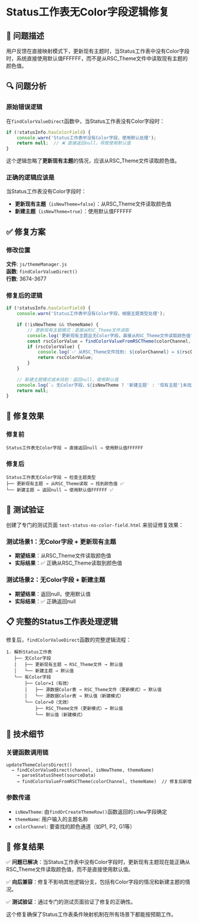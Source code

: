 # Status工作表无Color字段逻辑修复

## 🐛 问题描述

用户反馈在直接映射模式下，更新现有主题时，当Status工作表中没有Color字段时，系统直接使用默认值FFFFFF，而不是从RSC_Theme文件中读取现有主题的颜色值。

## 🔍 问题分析

### 原始错误逻辑
在`findColorValueDirect`函数中，当Status工作表没有Color字段时：

```javascript
if (!statusInfo.hasColorField) {
    console.warn('Status工作表中没有Color字段，使用默认处理');
    return null;  // ❌ 直接返回null，导致使用默认值
}
```

这个逻辑忽略了**更新现有主题**的情况，应该从RSC_Theme文件读取颜色值。

### 正确的逻辑应该是

当Status工作表没有Color字段时：
- **更新现有主题**（`isNewTheme=false`）：从RSC_Theme文件读取颜色值
- **新建主题**（`isNewTheme=true`）：使用默认值FFFFFF

## ✅ 修复方案

### 修改位置
**文件**: `js/themeManager.js`  
**函数**: `findColorValueDirect()`  
**行数**: 3674-3677

### 修复后的逻辑

```javascript
if (!statusInfo.hasColorField) {
    console.warn('Status工作表中没有Color字段，根据主题类型处理');
    
    if (!isNewTheme && themeName) {
        // 更新现有主题模式：直接从RSC_Theme文件读取
        console.log('更新现有主题且无Color字段，直接从RSC_Theme文件读取颜色值');
        const rscColorValue = findColorValueFromRSCTheme(colorChannel, themeName);
        if (rscColorValue) {
            console.log(`✅ 从RSC_Theme文件找到: ${colorChannel} = ${rscColorValue}`);
            return rscColorValue;
        }
    }
    
    // 新建主题模式或未找到：返回null，使用默认值
    console.log(`⚠️ 无Color字段，${isNewTheme ? '新建主题' : '现有主题'}未找到颜色值: ${colorChannel}`);
    return null;
}
```

## 🎯 修复效果

### 修复前
```
Status工作表无Color字段 → 直接返回null → 使用默认值FFFFFF
```

### 修复后
```
Status工作表无Color字段 → 检查主题类型
├── 更新现有主题 → 从RSC_Theme读取 → 找到颜色值 ✅
└── 新建主题 → 返回null → 使用默认值FFFFFF ✅
```

## 🧪 测试验证

创建了专门的测试页面 `test-status-no-color-field.html` 来验证修复效果：

### 测试场景1：无Color字段 + 更新现有主题
- **期望结果**：从RSC_Theme文件读取颜色值
- **实际结果**：✅ 正确从RSC_Theme读取到颜色值

### 测试场景2：无Color字段 + 新建主题  
- **期望结果**：返回null，使用默认值
- **实际结果**：✅ 正确返回null

## 📋 完整的Status工作表处理逻辑

修复后，`findColorValueDirect`函数的完整逻辑流程：

```
1. 解析Status工作表
   ├── 无Color字段
   │   ├── 更新现有主题 → RSC_Theme文件 → 默认值
   │   └── 新建主题 → 默认值
   └── 有Color字段
       ├── Color=1（有效）
       │   ├── 源数据Color表 → RSC_Theme文件（更新模式）→ 默认值
       │   └── 源数据Color表 → 默认值（新建模式）
       └── Color=0（无效）
           ├── RSC_Theme文件（更新模式）→ 默认值
           └── 默认值（新建模式）
```

## 🔧 技术细节

### 关键函数调用链
```
updateThemeColorsDirect() 
  → findColorValueDirect(channel, isNewTheme, themeName)
    → parseStatusSheet(sourceData)
    → findColorValueFromRSCTheme(colorChannel, themeName)  // 修复后新增
```

### 参数传递
- `isNewTheme`: 由`findOrCreateThemeRow()`函数返回的`isNew`字段确定
- `themeName`: 用户输入的主题名称
- `colorChannel`: 要查找的颜色通道（如P1, P2, G1等）

## 🎉 修复结果

✅ **问题已解决**：当Status工作表中没有Color字段时，更新现有主题现在能正确从RSC_Theme文件读取颜色值，而不是直接使用默认值。

✅ **向后兼容**：修复不影响其他逻辑分支，包括有Color字段的情况和新建主题的情况。

✅ **测试验证**：通过专门的测试页面验证了修复的正确性。

这个修复确保了Status工作表条件映射机制在所有场景下都能按预期工作。
